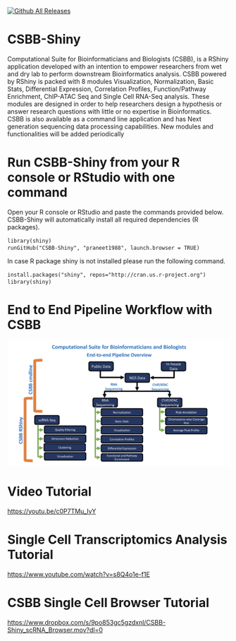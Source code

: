 [![Github All Releases](https://img.shields.io/github/downloads/praneet1988/CSBB-Shiny/total.svg)]()

# CSBB-Shiny
Computational Suite for Bioinformaticians and Biologists (CSBB), is a RShiny application developed with an intention to empower researchers from wet and dry lab to perform downstream Bioinformatics analysis. CSBB powered by RShiny is packed with 8 modules Visualization, Normalization, Basic Stats, Differential Expression, Correlation Profiles, Function/Pathway Enrichment, ChIP-ATAC Seq and Single Cell RNA-Seq analysis. These modules are designed in order to help researchers design a hypothesis or answer research questions with little or no expertise in Bioinformatics. CSBB is also available as a command line application and has Next generation sequencing data processing capabilities. New modules and functionalities will be added periodically

# Run CSBB-Shiny from your R console or RStudio with one command
Open your R console or RStudio and paste the commands provided below. CSBB-Shiny will automatically install all required dependencies (R packages).

```
library(shiny)
runGitHub("CSBB-Shiny", "praneet1988", launch.browser = TRUE)

```
In case R package shiny is not installed please run the following command.

```
install.packages("shiny", repos="http://cran.us.r-project.org")
library(shiny)

```

# End to End Pipeline Workflow with CSBB
![Graph](CSBB.png)

# Video Tutorial
https://youtu.be/c0P7TMu_IyY

# Single Cell Transcriptomics Analysis Tutorial
https://www.youtube.com/watch?v=s8Q4o1e-f1E

# CSBB Single Cell Browser Tutorial
https://www.dropbox.com/s/9po853gc5gzdxnl/CSBB-Shiny_scRNA_Browser.mov?dl=0

